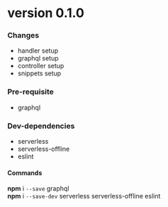 # version 0.1.0
### Changes
  - handler setup
  - graphql setup
  - controller setup
  - snippets setup
### Pre-requisite
  - graphql
### Dev-dependencies
  - serverless
  - serverless-offline
  - eslint

#### Commands
**npm** i `--save` graphql <br>
**npm** i `--save-dev` serverless serverless-offline eslint
